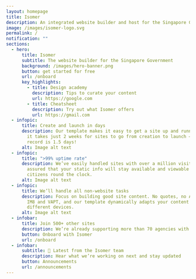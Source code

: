 ```yaml
---
layout: homepage
title: Isomer
description: An integrated website builder and host for the Singapore Government
image: /images/isomer-logo.svg
permalink: /
notification: ""
sections:
  - hero:
      title: Isomer
      subtitle: The website builder for the Singapore Government
      background: /images/hero-banner.png
      button: get started for free
      url: /onboard
      key_highlights:
        - title: Design academy
          description: Tips to curate your content
          url: https://google.com
        - title: Cheatsheet
          description: Try out what Isomer offers
          url: https://gmail.com
  - infopic:
      title: Create and launch in days
      description: Our template makes it easy to get a site up and running. On average
        it takes just 2 weeks for sites to go from creation to launch – our
        record is 1.5 days!
      alt: Image alt text
  - infopic:
      title: ">99% uptime rate"
      description: We’ve easily handled sites with over a million visitors. Stay
        assured that your static info will stay available and viewable by
        citizens round the clock.
      alt: Image alt text
  - infopic:
      title: We’ll handle all non-website tasks
      description: Focus on building good site content. No quotes, no AOR – We cover
        IM8 and VAPT, and our template dynamically adapts your content for
        different devices.
      alt: Image alt text
  - infobar:
      title: Join 500+ other sites
      description: We’re already supporting more than 70 agencies with their website needs
      button: Onboard with Isomer
      url: /onboard
  - infobar:
      subtitle: 📢 Latest from the Isomer team
      description: Hear what we’re working on next and stay updated
      button: Announcements
      url: /announcements
---
```

